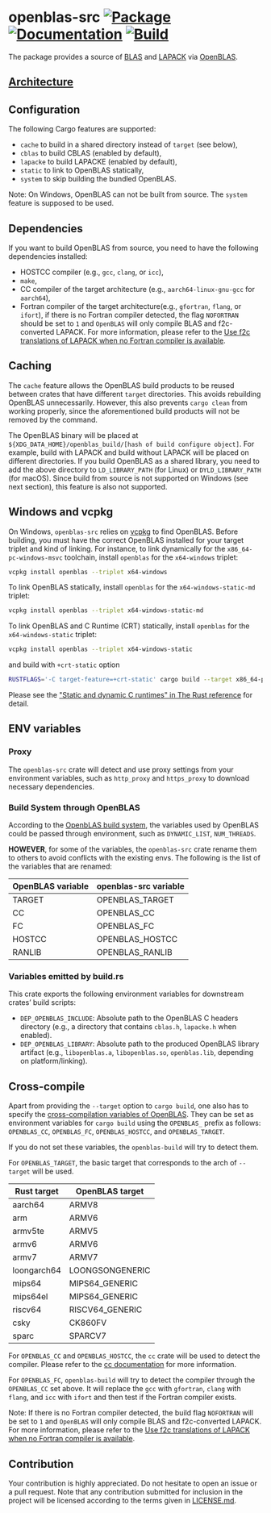 # openblas-src [![Package][package-img]][package-url] [![Documentation][documentation-img]][documentation-url] [![Build][build-img]][build-url]

The package provides a source of [BLAS] and [LAPACK] via [OpenBLAS].

## [Architecture]

## Configuration

The following Cargo features are supported:

* `cache` to build in a shared directory instead of `target` (see below),
* `cblas` to build CBLAS (enabled by default),
* `lapacke` to build LAPACKE (enabled by default),
* `static` to link to OpenBLAS statically,
* `system` to skip building the bundled OpenBLAS.

Note: On Windows, OpenBLAS can not be built from source. The `system` feature is 
supposed to be used.

## Dependencies

If you want to build OpenBLAS from source, you need to have the following dependencies
installed:

* HOSTCC compiler (e.g., `gcc`, `clang`, or `icc`),
* `make`,
* CC compiler of the target architecture (e.g., `aarch64-linux-gnu-gcc` for `aarch64`),
* Fortran compiler of the target architecture(e.g., `gfortran`, `flang`, or `ifort`),
if there is no Fortran compiler detected, the flag `NOFORTRAN` should be set to `1`
and `OpenBLAS` will only compile BLAS and f2c-converted LAPACK. For more information,
please refer to the [Use f2c translations of LAPACK when no Fortran compiler is available][f2c-translations].

## Caching

The `cache` feature allows the OpenBLAS build products to be reused between
crates that have different `target` directories. This avoids rebuilding OpenBLAS
unnecessarily. However, this also prevents `cargo clean` from working properly,
since the aforementioned build products will not be removed by the command.

The OpenBLAS binary will be placed at `${XDG_DATA_HOME}/openblas_build/[hash of
build configure object]`. For example, build with LAPACK and build without
LAPACK will be placed on different directories. If you build OpenBLAS as a
shared library, you need to add the above directory to `LD_LIBRARY_PATH` (for
Linux) or `DYLD_LIBRARY_PATH` (for macOS). Since build from source is not
supported on Windows (see next section), this feature is also not supported.

## Windows and vcpkg

On Windows, `openblas-src` relies on [vcpkg] to find OpenBLAS. Before building,
you must have the correct OpenBLAS installed for your target triplet and kind of
linking. For instance, to link dynamically for the `x86_64-pc-windows-msvc`
toolchain, install `openblas` for the `x64-windows` triplet:

```sh
vcpkg install openblas --triplet x64-windows
```

To link OpenBLAS statically, install `openblas` for the `x64-windows-static-md` triplet:

```sh
vcpkg install openblas --triplet x64-windows-static-md
```

To link OpenBLAS and C Runtime (CRT) statically, install `openblas` for the 
`x64-windows-static` triplet:

```sh
vcpkg install openblas --triplet x64-windows-static
```

and build with `+crt-static` option

```sh
RUSTFLAGS='-C target-feature=+crt-static' cargo build --target x86_64-pc-windows-msvc
```

Please see the ["Static and dynamic C runtimes" in The Rust reference][crt-static] for detail.

## ENV variables

### Proxy

The `openblas-src` crate will detect and use proxy settings from your environment
variables, such as `http_proxy` and `https_proxy` to download necessary dependencies.

### Build System through OpenBLAS

According to the [OpenbLAS build system], the variables used by OpenBLAS could be
passed through environment, such as `DYNAMIC_LIST`, `NUM_THREADS`.

**HOWEVER**, for some of the variables, the `openblas-src` crate rename them to
others to avoid conflicts with the existing envs. The following is the list of
the variables that are renamed:

| OpenBLAS variable | openblas-src variable |
| ----------------- | --------------------- |
| TARGET            | OPENBLAS_TARGET       |
| CC                | OPENBLAS_CC           |
| FC                | OPENBLAS_FC           |
| HOSTCC            | OPENBLAS_HOSTCC       |
| RANLIB            | OPENBLAS_RANLIB       |

### Variables emitted by build.rs

This crate exports the following environment variables for downstream crates’ build scripts:

- `DEP_OPENBLAS_INCLUDE`: Absolute path to the OpenBLAS C headers directory (e.g., a directory that
      contains `cblas.h`, `lapacke.h` when enabled).
- `DEP_OPENBLAS_LIBRARY`: Absolute path to the produced OpenBLAS library artifact (e.g., `libopenblas.a`,
      `libopenblas.so`, `openblas.lib`, depending on platform/linking).

## Cross-compile

Apart from providing the `--target` option to `cargo build`, one also has to
specify the [cross-compilation variables of OpenBLAS][openblas-cross-compile].
They can be set as environment variables for `cargo build` using the `OPENBLAS_`
prefix as follows: `OPENBLAS_CC`, `OPENBLAS_FC`, `OPENBLAS_HOSTCC`, and
`OPENBLAS_TARGET`.

If you do not set these variables, the `openblas-build` will try to detect them.

For `OPENBLAS_TARGET`, the basic target that corresponds to the arch of `--target`
will be used.

| Rust target | OpenBLAS target |
| ----------- | --------------- |
| aarch64     | ARMV8           |
| arm         | ARMV6           |
| armv5te     | ARMV5           |
| armv6       | ARMV6           |
| armv7       | ARMV7           |
| loongarch64 | LOONGSONGENERIC |
| mips64      | MIPS64_GENERIC  |
| mips64el    | MIPS64_GENERIC  |
| riscv64     | RISCV64_GENERIC |
| csky        | CK860FV         |
| sparc       | SPARCV7         |

For `OPENBLAS_CC` and `OPENBLAS_HOSTCC`, the `cc` crate will be used to detect
the compiler. Please refer to the [cc documentation](https://docs.rs/cc/latest/cc/)
for more information.

For `OPENBLAS_FC`, `openblas-build` will try to detect the compiler through the
`OPENBLAS_CC` set above. It will replace the `gcc` with `gfortran`, `clang` with
`flang`, and `icc` with `ifort` and then test if the Fortran compiler exists.

Note: If there is no Fortran compiler detected, the build flag `NOFORTRAN` will
be set to `1` and `OpenBLAS` will only compile BLAS and f2c-converted LAPACK.
For more information, please refer to the 
[Use f2c translations of LAPACK when no Fortran compiler is available][f2c-translations].

## Contribution

Your contribution is highly appreciated. Do not hesitate to open an issue or a
pull request. Note that any contribution submitted for inclusion in the project
will be licensed according to the terms given in [LICENSE.md](LICENSE.md).

[architecture]: https://blas-lapack-rs.github.io/architecture
[blas]: https://en.wikipedia.org/wiki/BLAS
[lapack]: https://en.wikipedia.org/wiki/LAPACK
[OpenBLAS]: http://www.openmathlib.org/OpenBLAS/
[openblas-cross-compile]: http://www.openmathlib.org/OpenBLAS/docs/user_manual/#cross-compile
[OpenbLAS build system]: http://www.openmathlib.org/OpenBLAS/docs/build_system/
[vcpkg]: https://github.com/Microsoft/vcpkg
[f2c-translations]: https://github.com/OpenMathLib/OpenBLAS/pull/3539
[crt-static]: https://doc.rust-lang.org/reference/linkage.html#static-and-dynamic-c-runtimes

[build-img]: https://github.com/blas-lapack-rs/openblas-src/workflows/Rust/badge.svg
[build-url]: https://github.com/blas-lapack-rs/openblas-src/actions?query=workflow%3ARust
[documentation-img]: https://docs.rs/openblas-src/badge.svg
[documentation-url]: https://docs.rs/openblas-src
[package-img]: https://img.shields.io/crates/v/openblas-src.svg
[package-url]: https://crates.io/crates/openblas-src
